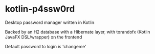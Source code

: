 # kotlin-p4ssw0rd
Desktop password manager written in Kotlin

Backed by an H2 database with a Hibernate layer, with torandofx (Kotlin JavaFX DSL/wrapper) on the frontend

Default password to login is 'changeme'

